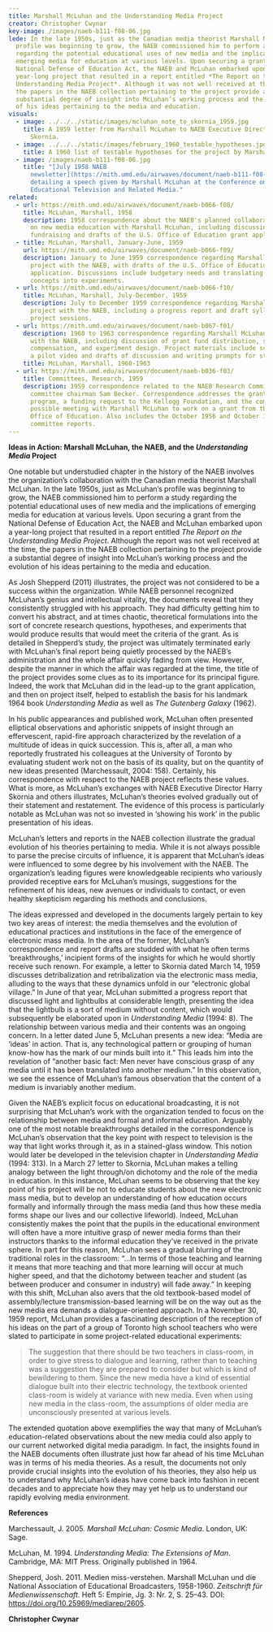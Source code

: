 ```yaml
---
title: Marshall McLuhan and the Understanding Media Project
creator: Christopher Cwynar
key-image: /images/naeb-b111-f08-06.jpg
lede: In the late 1950s, just as the Canadian media theorist Marshall McLuhan’s
  profile was beginning to grow, the NAEB commissioned him to perform a study
  regarding the potential educational uses of new media and the implications of
  emerging media for education at various levels. Upon securing a grant from the
  National Defense of Education Act, the NAEB and McLuhan embarked upon a
  year-long project that resulted in a report entitled *The Report on the
  Understanding Media Project*. Although it was not well received at the time,
  the papers in the NAEB collection pertaining to the project provide a
  substantial degree of insight into McLuhan’s working process and the evolution
  of his ideas pertaining to the media and education.
visuals:
  - image: ../../../static/images/mcluhan_note_to_skornia_1959.jpg
    title: A 1959 letter from Marshall McLuhan to NAEB Executive Director Harry
      Skornia.
  - image: ../../../static/images/february_1960_testable_hypotheses.jpg
    title: A 1960 list of testable hypotheses for the project by Marshall McLuhan.
  - image: /images/naeb-b111-f08-06.jpg
    title: "[July 1958 NAEB
      newsletter](https://mith.umd.edu/airwaves/document/naeb-b111-f08-06/)
      detailing a speech given by Marshall McLuhan at the Conference on
      Educational Television and Related Media."
related:
  - url: https://mith.umd.edu/airwaves/document/naeb-b066-f08/
    title: McLuhan, Marshall, 1958
    description: 1958 correspondence about the NAEB's planned collaborative project
      on new media education with Marshall McLuhan, including discussion of
      fundraising and drafts of the U.S. Office of Education grant application.
  - title: McLuhan, Marshall, January-June, 1959
    url: https://mith.umd.edu/airwaves/document/naeb-b066-f09/
    description: January to June 1959 correspondence regarding Marshall McLuhan's
      project with the NAEB, with drafts of the U.S. Office of Education grant
      application. Discussions include budgetary needs and translating his
      concepts into experiments.
  - url: https://mith.umd.edu/airwaves/document/naeb-b066-f10/
    title: McLuhan, Marshall, July-December, 1959
    description: July to December 1959 correspondence regarding Marshall McLuhan's
      project with the NAEB, including a progress report and draft syllabus for
      project sessions.
  - url: https://mith.umd.edu/airwaves/document/naeb-b067-f01/
    description: 1960 to 1963 correspondence regarding Marshall McLuhan's project
      with the NAEB, including discussion of grant fund distribution, staff
      compensation, and experiment design. Project materials include scripts for
      a pilot video and drafts of discussion and writing prompts for students.
    title: McLuhan, Marshall, 1960-1963
  - url: https://mith.umd.edu/airwaves/document/naeb-b036-f03/
    title: Committees, Research, 1959
    description: 1959 correspondence related to the NAEB Research Committee and
      committee chairman Sam Becker. Correspondence addresses the grants-in-aid
      program, a funding request to the Kellogg Foundation, and the committee's
      possible meeting with Marshall McLuhan to work on a grant from the U.S.
      Office of Education. Also includes the October 1956 and October 1959
      committee reports.
---
```


**Ideas in Action: Marshall McLuhan, the NAEB, and the _Understanding Media_ Project**

One notable but understudied chapter in the history of the NAEB involves the organization’s collaboration with the Canadian media theorist Marshall McLuhan. In the late 1950s, just as McLuhan’s profile was beginning to grow, the NAEB commissioned him to perform a study regarding the potential educational uses of new media and the implications of emerging media for education at various levels. Upon securing a grant from the National Defense of Education Act, the NAEB and McLuhan embarked upon a year-long project that resulted in a report entitled _The Report on the Understanding Media Project_. Although the report was not well received at the time, the papers in the NAEB collection pertaining to the project provide a substantial degree of insight into McLuhan’s working process and the evolution of his ideas pertaining to the media and education.

As Josh Shepperd (2011) illustrates, the project was not considered to be a success within the organization. While NAEB personnel recognized McLuhan’s genius and intellectual vitality, the documents reveal that they consistently struggled with his approach. They had difficulty getting him to convert his abstract, and at times chaotic, theoretical formulations into the sort of concrete research questions, hypotheses, and experiments that would produce results that would meet the criteria of the grant. As is detailed in Shepperd’s study, the project was ultimately terminated early with McLuhan’s final report being quietly processed by the NAEB’s administration and the whole affair quickly fading from view. However, despite the manner in which the affair was regarded at the time, the title of the project provides some clues as to its importance for its principal figure. Indeed, the work that McLuhan did in the lead-up to the grant application, and then on project itself, helped to establish the basis for his landmark 1964 book _Understanding Media_ as well as _The Gutenberg Galaxy_ (1962).

In his public appearances and published work, McLuhan often presented elliptical observations and aphoristic snippets of insight through an effervescent, rapid-fire approach characterized by the revelation of a multitude of ideas in quick succession. This is, after all, a man who reportedly frustrated his colleagues at the University of Toronto by evaluating student work not on the basis of its quality, but on the quantity of new ideas presented (Marchessault, 2004: 158). Certainly, his correspondence with respect to the NAEB project reflects these values. What is more, as McLuhan’s exchanges with NAEB Executive Director Harry Skornia and others illustrates, McLuhan’s theories evolved gradually out of their statement and restatement. The evidence of this process is particularly notable as McLuhan was not so invested in ‘showing his work’ in the public presentation of his ideas.

McLuhan’s letters and reports in the NAEB collection illustrate the gradual evolution of his theories pertaining to media. While it is not always possible to parse the precise circuits of influence, it is apparent that McLuhan’s ideas were influenced to some degree by his involvement with the NAEB. The organization’s leading figures were knowledgeable recipients who variously provided receptive ears for McLuhan’s musings, suggestions for the refinement of his ideas, new avenues or individuals to contact, or even healthy skepticism regarding his methods and conclusions.

The ideas expressed and developed in the documents largely pertain to key two key areas of interest: the media themselves and the evolution of educational practices and institutions in the face of the emergence of electronic mass media. In the area of the former, McLuhan’s correspondence and report drafts are studded with what he often terms ‘breakthroughs,’ incipient forms of the insights for which he would shortly receive such renown. For example, a letter to Skornia dated March 14, 1959 discusses detribalization and retribalization via the electronic mass media, alluding to the ways that these dynamics unfold in our “electronic global village.” In June of that year, McLuhan submitted a progress report that discussed light and lightbulbs at considerable length, presenting the idea that the lightbulb is a sort of medium without content, which would subsequently be elaborated upon in _Understanding Media_ (1994: 8). The relationship between various media and their contents was an ongoing concern. In a letter dated June 5, McLuhan presents a new idea: “Media are ‘ideas’ in action. That is, any technological pattern or grouping of human know-how has the mark of our minds built into it.” This leads him into the revelation of “another basic fact: Men never have conscious grasp of any media until it has been translated into another medium.” In this observation, we see the essence of McLuhan’s famous observation that the content of a medium is invariably another medium.

Given the NAEB’s explicit focus on educational broadcasting, it is not surprising that McLuhan’s work with the organization tended to focus on the relationship between media and formal and informal education. Arguably one of the most notable breakthroughs detailed in the correspondence is McLuhan’s observation that the key point with respect to television is the way that light works through it, as in a stained-glass window. This notion would later be developed in the television chapter in _Understanding Media_ (1994: 313). In a March 27 letter to Skornia, McLuhan makes a telling analogy between the light through/on dichotomy and the role of the media in education. In this instance, McLuhan seems to be observing that the key point of his project will be not to educate students about the new electronic mass media, but to develop an understanding of how education occurs formally and informally through the mass media (and thus how these media forms shape our lives and our collective lifeworld). Indeed, McLuhan consistently makes the point that the pupils in the educational environment will often have a more intuitive grasp of newer media forms than their instructors thanks to the informal education they’ve received in the private sphere. In part for this reason, McLuhan sees a gradual blurring of the traditional roles in the classroom: “…In terms of those teaching and learning it means that more teaching and that more learning will occur at much higher speed, and that the dichotomy between teacher and student (as between producer and consumer in industry) will fade away.” In keeping with this shift, McLuhan also avers that the old textbook-based model of assembly/lecture transmission-based learning will be on the way out as the new media era demands a dialogue-oriented approach. In a November 30, 1959 report, McLuhan provides a fascinating description of the reception of his ideas on the part of a group of Toronto high school teachers who were slated to participate in some project-related educational experiments:

> The suggestion that there should be two teachers in class-room, in order to give stress to dialogue and learning, rather than to teaching was a suggestion they are prepared to consider but which is kind of bewildering to them. Since the new media have a kind of essential dialogue built into their electric technology, the textbook oriented class-room is widely at variance with new media. Even when using new media in the class-room, the assumptions of older media are unconsciously presented at various levels.

The extended quotation above exemplifies the way that many of McLuhan’s education-related observations about the new media could also apply to our current networked digital media paradigm. In fact, the insights found in the NAEB documents often illustrate just how far ahead of his time McLuhan was in terms of his media theories. As a result, the documents not only provide crucial insights into the evolution of his theories, they also help us to understand why McLuhan’s ideas have come back into fashion in recent decades and to appreciate how they may yet help us to understand our rapidly evolving media environment.

**References**

Marchessault, J. 2005. _Marshall McLuhan: Cosmic Media_. London, UK: Sage.

McLuhan, M. 1994. _Understanding Media: The Extensions of Man_. Cambridge, MA: MIT Press. Originally published in 1964.

Shepperd, Josh. 2011. Medien miss-verstehen. Marshall McLuhan und die National Association of Educational Broadcasters, 1958-1960. _Zeitschrift für Medienwissenschaft_. Heft 5: Empirie, Jg. 3: Nr. 2, S. 25–43. DOI: https://doi.org/10.25969/mediarep/2605.

**Christopher Cwynar**
